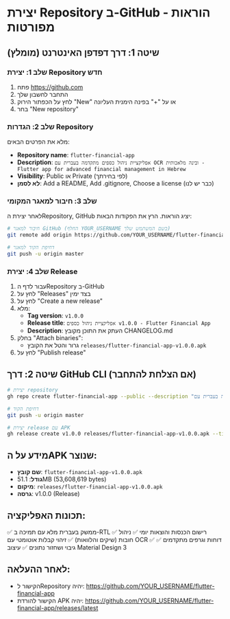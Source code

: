 # יצירת Repository ב-GitHub - הוראות מפורטות

## שיטה 1: דרך דפדפן האינטרנט (מומלץ)

### שלב 1: יצירת Repository חדש
1. פתח https://github.com
2. התחבר לחשבון שלך
3. לחץ על הכפתור הירוק "New" או על "+" בפינה הימנית העליונה
4. בחר "New repository"

### שלב 2: הגדרות Repository
מלא את הפרטים הבאים:
- **Repository name**: `flutter-financial-app`
- **Description**: `אפליקציית ניהול כספים מתקדמה בעברית עם OCR ובינה מלאכותית - Flutter app for advanced financial management in Hebrew`
- **Visibility**: Public או Private (לפי בחירתך)
- **לא לסמן**: Add a README, Add .gitignore, Choose a license (כבר יש לנו)

### שלב 3: חיבור למאגר המקומי
לאחר יצירת הRepository, GitHub יציג הוראות. הרץ את הפקודות הבאות:

```bash
# חיבור למאגר GitHub (החלף YOUR_USERNAME בשם המשתמש שלך)
git remote add origin https://github.com/YOUR_USERNAME/flutter-financial-app.git

# דחיפת הקוד למאגר
git push -u origin master
```

### שלב 4: יצירת Release
1. עבור לדף הRepository ב-GitHub
2. לחץ על "Releases" בצד ימין
3. לחץ על "Create a new release"
4. מלא:
   - **Tag version**: `v1.0.0`
   - **Release title**: `אפליקציית ניהול כספים v1.0.0 - Flutter Financial App`
   - **Description**: העתק את התוכן מקובץ CHANGELOG.md
5. בחלק "Attach binaries":
   - גרור והטל את הקובץ `releases/flutter-financial-app-v1.0.0.apk`
6. לחץ על "Publish release"

## שיטה 2: דרך GitHub CLI (אם הצלחת להתחבר)

```bash
# יצירת repository
gh repo create flutter-financial-app --public --description "אפליקציית ניהול כספים מתקדמה בעברית עם OCR ובינה מלאכותית"

# דחיפת הקוד
git push -u origin master

# יצירת release עם APK
gh release create v1.0.0 releases/flutter-financial-app-v1.0.0.apk --title "אפליקציית ניהול כספים v1.0.0" --notes-file CHANGELOG.md
```

## מידע על הAPK שנוצר:
- **שם קובץ**: `flutter-financial-app-v1.0.0.apk`
- **גודל**: 51.1MB (53,608,619 bytes)
- **מיקום**: `releases/flutter-financial-app-v1.0.0.apk`
- **גרסה**: v1.0.0 (Release)

## תכונות האפליקציה:
✅ ממשק בעברית מלא עם תמיכה ב-RTL
✅ רישום הכנסות והוצאות יומי
✅ ניהול חובות (שיקים והלוואות)
✅ זיהוי קבלות אוטומטי עם OCR
✅ דוחות וגרפים מתקדמים
✅ גיבוי ושחזור נתונים
✅ עיצוב Material Design 3

## לאחר ההעלאה:
- הקישור לRepository יהיה: https://github.com/YOUR_USERNAME/flutter-financial-app
- הקישור להורדת APK יהיה: https://github.com/YOUR_USERNAME/flutter-financial-app/releases/latest